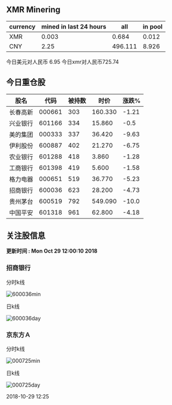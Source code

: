 ## XMR Minering

|currency|mined in last 24 hours|all|in pool|
|---|---|---|---|
|XMR|0.003|0.684|0.012|
|CNY|2.25|496.111|8.926|

今日美元对人民币 6.95	今日xmr对人民币725.74


## 今日重仓股 

|股名|代码|被持数|时价|涨跌%|
|---|---|---|---|---|
|长春高新|000661|303|160.330|-1.21|
|兴业银行|601166|334|15.860|-0.5|
|美的集团|000333|337|36.420|-9.63|
|伊利股份|600887|402|21.270|-6.75|
|农业银行|601288|418|3.860|-1.28|
|工商银行|601398|419|5.600|-1.58|
|格力电器|000651|519|36.770|-5.23|
|招商银行|600036|623|28.200|-4.73|
|贵州茅台|600519|792|549.090|-10.0|
|中国平安|601318|961|62.800|-4.18|

## 关注股信息
**更新时间 : Mon Oct 29 12:00:10 2018**
### 招商银行 
分时k线

![600036min](http://image.sinajs.cn/newchart/min/n/sh600036.gif)

日k线

![600036day](http://image.sinajs.cn/newchart/daily/n/sh600036.gif)

### 京东方Ａ 
分时k线

![000725min](http://image.sinajs.cn/newchart/min/n/sz000725.gif)

日k线

![000725day](http://image.sinajs.cn/newchart/daily/n/sz000725.gif)

2018-10-29 12:25